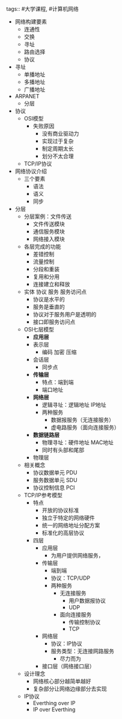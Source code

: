 tags:: #大学课程, #计算机网络

- 网络构建要素
	- 连通性
	- 交换
	- 寻址
	- 路由选择
	- 协议
- 寻址
	- 单播地址
	- 多播地址
	- 广播地址
- ARPANET
	- 分层
- 协议
	- OSI模型
		- 失败原因
			- 没有商业驱动力
			- 实现过于复杂
			- 制定周期太长
			- 划分不太合理
	- TCP/IP协议
- 网络协议介绍
	- 三个要素
		- 语法
		- 语义
		- 同步
- 分层
	- 分层案例：文件传送
		- 文件传送模块
		- 通信服务模块
		- 网络接入模块
	- 各层完成的功能
		- 差错控制
		- 流量控制
		- 分段和重装
		- 复用和分用
		- 连接建立和释放
	- 实体 协议 服务 服务访问点
		- 协议是水平的
		- 服务是垂直的
		- 协议对于服务用户是透明的
		- 接口即服务访问点
	- OSI七层模型
		- **应用层**
		- 表示层
			- 编码 加密 压缩
		- 会话层
			- 同步点
		- **传输层**
			- 特点：端到端
			- 端口地址
		- **网络层**
			- 逻辑寻址：逻辑地址 IP地址
			- 两种服务
				- 数据报服务（无连接服务）
				- 虚电路服务（面向连接服务）
		- **数据链路层**
			- 物理寻址：硬件地址 MAC地址
			- 同时有头部和尾部
		- 物理层
	- 相关概念
		- 协议数据单元 PDU
		- 服务数据单元 SDU
		- 协议控制信息 PCI
	- TCP/IP参考模型
		- 特点
			- 开放的协议标准
			- 独立于特定的网络硬件
			- 统一的网络地址分配方案
			- 标准化的高层协议
		- 四层
			- 应用层
				- 为用户提供网络服务，
			- 传输层
				- 端到端
				- 协议：TCP/UDP
				- 两种服务
					- 无连接服务
						- 用户数据报协议
						- UDP
					- 面向连接服务
						- 传输控制协议
						- TCP
			- 网络层
				- 协议：IP协议
				- 服务类型：无连接网路服务
					- 尽力而为
			- 接口层（网络接口层）
	- 设计理念
		- 网络核心部分越简单越好
		- 复杂部分让网络边缘部分去实现
	- IP协议
		- Everthing over IP
		- IP over Everthing